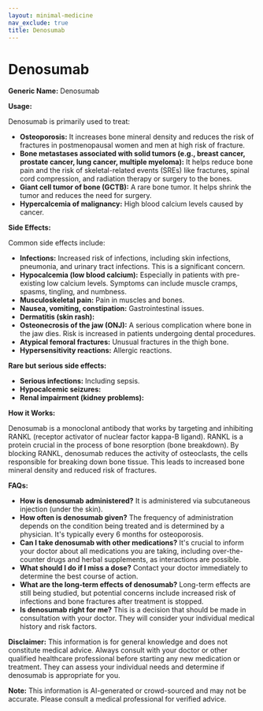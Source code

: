 ```yaml
---
layout: minimal-medicine
nav_exclude: true
title: Denosumab
---
```


# Denosumab

**Generic Name:** Denosumab

**Usage:**

Denosumab is primarily used to treat:

* **Osteoporosis:**  It increases bone mineral density and reduces the risk of fractures in postmenopausal women and men at high risk of fracture.
* **Bone metastases associated with solid tumors (e.g., breast cancer, prostate cancer, lung cancer, multiple myeloma):** It helps reduce bone pain and the risk of skeletal-related events (SREs) like fractures, spinal cord compression, and radiation therapy or surgery to the bones.
* **Giant cell tumor of bone (GCTB):**  A rare bone tumor. It helps shrink the tumor and reduces the need for surgery.
* **Hypercalcemia of malignancy:** High blood calcium levels caused by cancer.


**Side Effects:**

Common side effects include:

* **Infections:**  Increased risk of infections, including skin infections, pneumonia, and urinary tract infections. This is a significant concern.
* **Hypocalcemia (low blood calcium):** Especially in patients with pre-existing low calcium levels.  Symptoms can include muscle cramps, spasms, tingling, and numbness.
* **Musculoskeletal pain:**  Pain in muscles and bones.
* **Nausea, vomiting, constipation:** Gastrointestinal issues.
* **Dermatitis (skin rash):**
* **Osteonecrosis of the jaw (ONJ):** A serious complication where bone in the jaw dies.  Risk is increased in patients undergoing dental procedures.
* **Atypical femoral fractures:**  Unusual fractures in the thigh bone.
* **Hypersensitivity reactions:** Allergic reactions.


**Rare but serious side effects:**

* **Serious infections:** Including sepsis.
* **Hypocalcemic seizures:**
* **Renal impairment (kidney problems):**


**How it Works:**

Denosumab is a monoclonal antibody that works by targeting and inhibiting RANKL (receptor activator of nuclear factor kappa-B ligand).  RANKL is a protein crucial in the process of bone resorption (bone breakdown). By blocking RANKL, denosumab reduces the activity of osteoclasts, the cells responsible for breaking down bone tissue. This leads to increased bone mineral density and reduced risk of fractures.


**FAQs:**

* **How is denosumab administered?** It is administered via subcutaneous injection (under the skin).
* **How often is denosumab given?** The frequency of administration depends on the condition being treated and is determined by a physician. It's typically every 6 months for osteoporosis.
* **Can I take denosumab with other medications?**  It's crucial to inform your doctor about all medications you are taking, including over-the-counter drugs and herbal supplements, as interactions are possible.
* **What should I do if I miss a dose?**  Contact your doctor immediately to determine the best course of action.
* **What are the long-term effects of denosumab?** Long-term effects are still being studied, but potential concerns include increased risk of infections and bone fractures after treatment is stopped.
* **Is denosumab right for me?**  This is a decision that should be made in consultation with your doctor.  They will consider your individual medical history and risk factors.


**Disclaimer:** This information is for general knowledge and does not constitute medical advice.  Always consult with your doctor or other qualified healthcare professional before starting any new medication or treatment.  They can assess your individual needs and determine if denosumab is appropriate for you.


**Note:** This information is AI-generated or crowd-sourced and may not be accurate. Please consult a medical professional for verified advice.